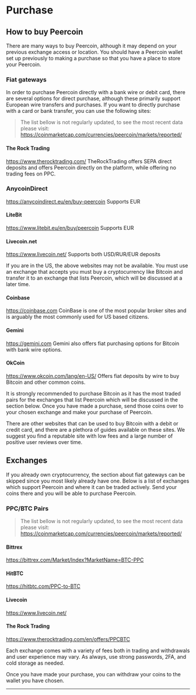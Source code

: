 # Purchase

## How to buy Peercoin

There are many ways to buy Peercoin, although it may depend on your previous exchange access or location.
You should have a Peercoin wallet set up previously to making a purchase so that you have a place to store your Peercoin.

### Fiat gateways

In order to purchase Peercoin directly with a bank wire or debit card, there are several options for direct purchase, although these primarily support European wire transfers and purchases.  If you want to directly purchase with a card or bank transfer, you can use the following sites:

> The list bellow is not regularly updated, to see the most recent data please visit: https://coinmarketcap.com/currencies/peercoin/markets/reported/

#### The Rock Trading
https://www.therocktrading.com/
TheRockTrading offers SEPA direct deposits and offers Peercoin directly on the platform, while offering no trading fees on PPC.

### AnycoinDirect
https://anycoindirect.eu/en/buy-peercoin
Supports EUR

#### LiteBit
https://www.litebit.eu/en/buy/peercoin
Supports EUR

#### Livecoin.net
https://www.livecoin.net/
Supports both USD/RUR/EUR deposits

If you are in the US, the above websites may not be available.  You must use an exchange that accepts you must buy a cryptocurrency like Bitcoin and transfer it to an exchange that lists Peercoin, which will be discussed at a later time.

#### Coinbase

https://coinbase.com
CoinBase is one of the most popular broker sites and is arguably the most commonly used for US based citizens.

#### Gemini

https://gemini.com
Gemini also offers fiat purchasing options for Bitcoin with bank wire options.

#### OkCoin

https://www.okcoin.com/lang/en-US/
Offers fiat deposits by wire to buy Bitcoin and other common coins.

It is strongly recommended to purchase Bitcoin as it has the most traded pairs for the exchanges that list Peercoin which will be discussed in the section below.  Once you have made a purchase, send those coins over to your chosen exchange and make your purchase of Peercoin.

There are other websites that can be used to buy Bitcoin with a debit or credit card, and there are a plethora of guides available on these sites.  We suggest you find a reputable site with low fees and a large number of positive user reviews over time.

## Exchanges

If you already own cryptocurrency, the section about fiat gateways can be skipped since you most likely already have one.  Below is a list of exchanges which support Peercoin and where it can be traded actively.  Send your coins there and you will be able to purchase Peercoin.

### PPC/BTC Pairs

> The list bellow is not regularly updated, to see the most recent data please visit: https://coinmarketcap.com/currencies/peercoin/markets/reported/

#### Bittrex

https://bittrex.com/Market/Index?MarketName=BTC-PPC

#### HitBTC

https://hitbtc.com/PPC-to-BTC

#### Livecoin

https://www.livecoin.net/

#### The Rock Trading

https://www.therocktrading.com/en/offers/PPCBTC

Each exchange comes with a variety of fees both in trading and withdrawals and user experience may vary.  As always, use strong passwords, 2FA, and cold storage as needed.

Once you have made your purchase, you can withdraw your coins to the wallet you have chosen.

---

